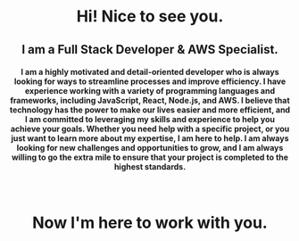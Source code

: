 
<h1 align="center">Hi! Nice to see you.</h1>
<h2 align="center">I am a Full Stack Developer & AWS Specialist.</h2>

<h4 align="center">I am a highly motivated and detail-oriented developer who is always looking for ways to streamline processes and improve efficiency. 
I have experience working with a variety of programming languages and frameworks, including JavaScript, React, Node.js, and AWS.
I believe that technology has the power to make our lives easier and more efficient, and I am committed to leveraging my skills and experience to help you achieve your goals. 
Whether you need help with a specific project, or you just want to learn more about my expertise, I am here to help. 
I am always looking for new challenges and opportunities to grow, and I am always willing to go the extra mile to ensure that your project is completed to the highest standards.</h4>

<br/>
<h1 align="center">Now I'm here to work with you.</h1>
